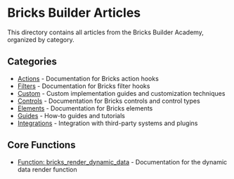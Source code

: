 # Bricks Builder Articles

This directory contains all articles from the Bricks Builder Academy, organized by category.

## Categories

- [Actions](./actions/) - Documentation for Bricks action hooks
- [Filters](./filters/) - Documentation for Bricks filter hooks
- [Custom](./custom/) - Custom implementation guides and customization techniques
- [Controls](./controls/) - Documentation for Bricks controls and control types
- [Elements](./elements/) - Documentation for Bricks elements
- [Guides](./guides/) - How-to guides and tutorials
- [Integrations](./integrations/) - Integration with third-party systems and plugins

## Core Functions

- [Function: bricks_render_dynamic_data](./function-bricks_render_dynamic_data.md) - Documentation for the dynamic data render function